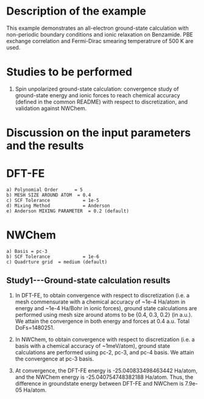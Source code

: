Description of the example
==========================
This example demonstrates an all-electron ground-state calculation with non-periodic boundary conditions and ionic relaxation on Benzamide. PBE exchange correlation and Fermi-Dirac smearing temperatrure of 500 K are used.

Studies to be performed
=======================
1) Spin unpolarized ground-state calculation: convergence study of ground-state energy and ionic forces to reach chemical accuracy (defined in the common README) with respect to discretization, and validation against NWChem. 


Discussion on the input parameters and the results
==================================================


DFT-FE
==================================================
    a) Polynomial Order      = 5
    b) MESH SIZE AROUND ATOM  = 0.4
    c) SCF Tolerance            = 1e-5
    d) Mixing Method            = Anderson
    e) Anderson MIXING PARAMETER  = 0.2 (default)

NWChem
==================================================
    a) Basis = pc-3
    b) SCF Tolerance            = 1e-6
    c) Quadrture grid  = medium (default) 

Study1---Ground-state calculation results
--------------------------------
1. In DFT-FE, to obtain convergence with respect to discretization (i.e. a mesh commensurate with a chemical accuracy of ~1e-4 Ha/atom in energy and ~1e-4 Ha/Bohr in ionic forces), ground state calculations are performed using mesh size around atoms to be {0.4, 0.3, 0.2} (in a.u.). We attain the convergence in both energy and forces at 0.4 a.u. Total DoFs=1480251.

2. In NWChem, to obtain convergence with respect to discretization (i.e. a basis with a chemical accuracy of ~1meV/atom), ground state calculations are performed using pc-2, pc-3, and pc-4 basis. We attain the convergence at pc-3 basis.

3. At convergence, the DFT-FE energy is -25.040833498463442 Ha/atom, and the NWChem energy is -25.040754748382188 Ha/atom. Thus, the difference in groundstate energy between DFT-FE and NWChem is 7.9e-05 Ha/atom. 

